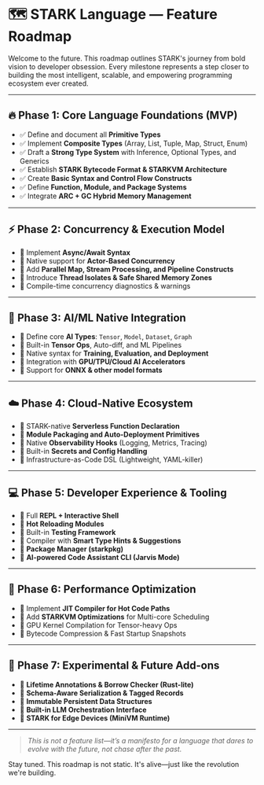 # 🗺️ STARK Language — Feature Roadmap

Welcome to the future. This roadmap outlines STARK's journey from bold vision to developer obsession. Every milestone represents a step closer to building the most intelligent, scalable, and empowering programming ecosystem ever created.

---

## 🔥 Phase 1: Core Language Foundations (MVP)

- ✅ Define and document all **Primitive Types**
- ✅ Implement **Composite Types** (Array, List, Tuple, Map, Struct, Enum)
- ✅ Draft a **Strong Type System** with Inference, Optional Types, and Generics
- ✅ Establish **STARK Bytecode Format & STARKVM Architecture**
- ✅ Create **Basic Syntax and Control Flow Constructs**
- ✅ Define **Function, Module, and Package Systems**
- ✅ Integrate **ARC + GC Hybrid Memory Management**

---

## ⚡ Phase 2: Concurrency & Execution Model

- 🔄 Implement **Async/Await Syntax**
- 🔄 Native support for **Actor-Based Concurrency**
- 🔄 Add **Parallel Map, Stream Processing, and Pipeline Constructs**
- 🔄 Introduce **Thread Isolates & Safe Shared Memory Zones**
- 🔄 Compile-time concurrency diagnostics & warnings

---

## 🧠 Phase 3: AI/ML Native Integration

- 🔄 Define core **AI Types**: `Tensor`, `Model`, `Dataset`, `Graph`
- 🔄 Built-in **Tensor Ops**, Auto-diff, and ML Pipelines
- 🔄 Native syntax for **Training, Evaluation, and Deployment**
- 🔄 Integration with **GPU/TPU/Cloud AI Accelerators**
- 🔄 Support for **ONNX & other model formats**

---

## ☁️ Phase 4: Cloud-Native Ecosystem

- 🔄 STARK-native **Serverless Function Declaration**
- 🔄 **Module Packaging and Auto-Deployment Primitives**
- 🔄 Native **Observability Hooks** (Logging, Metrics, Tracing)
- 🔄 Built-in **Secrets and Config Handling**
- 🔄 Infrastructure-as-Code DSL (Lightweight, YAML-killer)

---

## 💻 Phase 5: Developer Experience & Tooling

- 🔄 Full **REPL + Interactive Shell**
- 🔄 **Hot Reloading Modules**
- 🔄 Built-in **Testing Framework**
- 🔄 Compiler with **Smart Type Hints & Suggestions**
- 🔄 **Package Manager (starkpkg)**
- 🔄 **AI-powered Code Assistant CLI (Jarvis Mode)**

---

## 🚀 Phase 6: Performance Optimization

- 🔄 Implement **JIT Compiler for Hot Code Paths**
- 🔄 Add **STARKVM Optimizations** for Multi-core Scheduling
- 🔄 GPU Kernel Compilation for Tensor-heavy Ops
- 🔄 Bytecode Compression & Fast Startup Snapshots

---

## 🧪 Phase 7: Experimental & Future Add-ons

- 🔄 **Lifetime Annotations & Borrow Checker (Rust-lite)**
- 🔄 **Schema-Aware Serialization & Tagged Records**
- 🔄 **Immutable Persistent Data Structures**
- 🔄 **Built-in LLM Orchestration Interface**
- 🔄 **STARK for Edge Devices (MiniVM Runtime)**

---

> *This is not a feature list—it’s a manifesto for a language that dares to evolve with the future, not chase after the past.*

Stay tuned. This roadmap is not static. It's alive—just like the revolution we're building.


